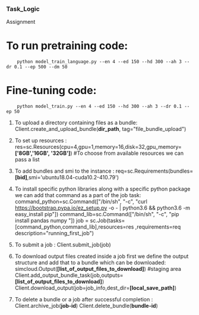 ### Task_Logic
Assignment

# To run pretraining code:
        python model_train_language.py --en 4 --ed 150 --hd 300 --ah 3 --dr 0.1 --ep 500 --dm 50
    
# Fine-tuning code:
        python model_train.py --en 4 --ed 150 --hd 300 --ah 3 --dr 0.1 --ep 50
        
1. To upload a directory containing files as a bundle:
        Client.create_and_upload_bundle(__dir_path__, tag="file_bundle_upload")

1. To set up resources :
        res=sc.Resources(cpu=4,gpu=1,memory=16,disk=32,gpu_memory=__['8GB','16GB', '32GB']__) #To choose from available resources we can pass a list

1. To add bundles and smi to the instance :
        req=sc.Requirements(bundles=__[bid]__,smi='ubuntu18.04-cuda10.2-410.79')
    
1. To install specific python libraries along with a specific python package we can add that command as a part of the job task:
        command_python=sc.Command(["/bin/sh", "-c", "curl https://bootstrap.pypa.io/ez_setup.py -o - | python3.6 && python3.6 -m easy_install pip"])
        command_lib=sc.Command(["/bin/sh", "-c", "pip install pandas numpy "])
        job = sc.Job(tasks=[command_python,command_lib],resources=res ,requirements=req description="running_first_job")
    
1. To submit a job :
        Client.submit_job(job)
    
1. To download output files created inside a job first we define the output structure and add that to a bundle which can be downloaded:
        simcloud.Output(__[list_of_output_files_to_download]__) #staging area
        Client.add_output_bundle_task(job,outputs=__[list_of_output_files_to_download]__)
        Client.download_output(job=job_info,dest_dir=__[local_save_path]__)
    
1. To delete a bundle or a job after successful completion :
        Client.archive_job(__job-id__)
        Client.delete_bundle(__bundle-id__)
    
